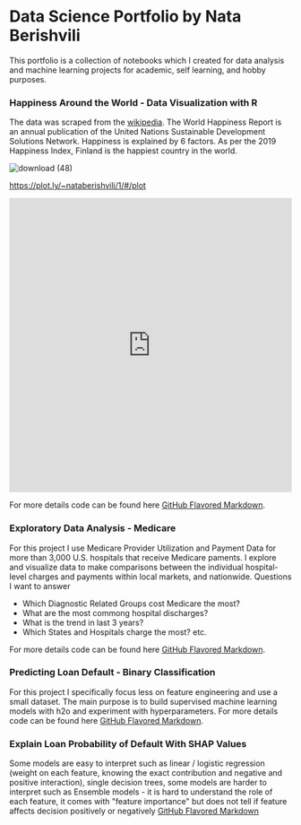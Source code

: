 # Data Science Portfolio by Nata Berishvili

This portfolio is a collection of notebooks which I created for data analysis and machine learning projects for academic, self learning, and hobby purposes.


### Happiness Around the World - Data Visualization with R

The data was scraped from the [wikipedia](https://en.wikipedia.org/wiki/World_Happiness_Report).
The World Happiness Report is an annual publication of the United Nations Sustainable Development Solutions Network. Happiness is explained by 6 factors. As per the 2019 Happiness Index, Finland is the happiest country in the world.

![download (48)](https://user-images.githubusercontent.com/50959111/73333421-b8d7b400-4237-11ea-8150-c00367187c86.png)

https://plot.ly/~nataberishvili/1/#/plot

<iframe id="igraph" scrolling="no" style="border:none;" seamless="seamless" src="https://plot.ly/~nataberishvili/1/#/plot" height="525" width="100%"></iframe>

For more details code can be found here [GitHub Flavored Markdown](https://github.com/nataberishvili/happiness_data_visualization_r).



### Exploratory Data Analysis - Medicare

For this project I use Medicare Provider Utilization and Payment Data for more than 3,000 U.S. hospitals that receive Medicare paments. I explore and visualize data to make comparisons between the individual hospital-level charges and payments within local markets, and nationwide. 
Questions I want to answer 

- Which Diagnostic Related Groups cost Medicare the most?
- What are the most commong hospital discharges? 
- What is the trend in last 3 years?
- Which States and Hospitals charge the most? etc.


For more details code can be found here [GitHub Flavored Markdown](https://github.com/nataberishvili/Exploratory_data_analysis_medicare).


### Predicting Loan Default - Binary Classification

For this project I specifically focus less on feature engineering and use a small dataset. The main purpose is to build supervised machine learning models with h2o and experiment with hyperparameters.
For more details code can be found here [GitHub Flavored Markdown](https://github.com/nataberishvili/h2o_rf_gbm_stacked_ensambles_loan_default/blob/master/h2o-rf-gbm-stacked.ipynb).

### Explain Loan Probability of Default With SHAP Values

Some models are easy to interpret such as linear / logistic regression (weight on each feature, knowing the exact contribution and negative and positive interaction), single decision trees, some models are harder to interpret such as Ensemble models - it is hard to understand the role of each feature, it comes with "feature importance" but does not tell if feature affects decision positively or negatively
[GitHub Flavored Markdown](https://github.com/nataberishvili/explain_loan_probabiity_of_default/blob/master/SHAP_VALUES_NATA.ipynb) 

